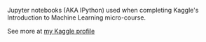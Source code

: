 Jupyter notebooks (AKA IPython) used when completing Kaggle's Introduction to Machine Learning micro-course.

See more at [my Kaggle profile](https://www.kaggle.com/socd06)
